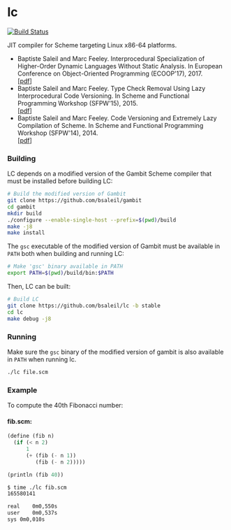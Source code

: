 # lc

[![Build Status](https://travis-ci.com/bsaleil/lc.svg?token=8gcbGkkhvfNySyut3swg&branch=master)](https://travis-ci.com/bsaleil/lc)

JIT compiler for Scheme targeting Linux x86-64 platforms.

* Baptiste Saleil and Marc Feeley. Interprocedural Specialization of Higher-Order Dynamic Languages Without Static Analysis. In European Conference on Object-Oriented Programming (ECOOP'17), 2017.
<br/>[[pdf](http://drops.dagstuhl.de/opus/volltexte/2017/7271/pdf/LIPIcs-ECOOP-2017-23.pdf)]
* Baptiste Saleil and Marc Feeley. Type Check Removal Using Lazy Interprocedural Code Versioning. In Scheme and Functional Programming Workshop (SFPW'15), 2015. <br/>[[pdf](http://www.schemeworkshop.org/2015/sfpw4-2015-saleil-feeley.pdf)]
* Baptiste Saleil and Marc Feeley. Code Versioning and Extremely Lazy Compilation of Scheme. In Scheme and Functional Programming Workshop (SFPW'14), 2014. <br/>[[pdf](http://www.schemeworkshop.org/2014/papers/Saleil2014.pdf)]

### Building

LC depends on a modified version of the Gambit Scheme compiler that must be installed before building LC:

```bash
# Build the modified version of Gambit
git clone https://github.com/bsaleil/gambit
cd gambit
mkdir build
./configure --enable-single-host --prefix=$(pwd)/build
make -j8
make install
```

The ```gsc``` executable of the modified version of Gambit must be available in ```PATH``` both when building and running LC:

```bash
# Make 'gsc' binary available in PATH
export PATH=$(pwd)/build/bin:$PATH
```

Then, LC can be built:

```bash
# Build LC
git clone https://github.com/bsaleil/lc -b stable
cd lc
make debug -j8
```

### Running

Make sure the ```gsc``` binary of the modified version of gambit is also available in ```PATH``` when running lc.

```bash
./lc file.scm
```

### Example

To compute the 40th Fibonacci number:

#### fib.scm:
```scheme
(define (fib n)
  (if (< n 2)
      1
      (+ (fib (- n 1))
         (fib (- n 2)))))

(println (fib 40))
```

```bash
$ time ./lc fib.scm
165580141

real	0m0,550s
user	0m0,537s
sys	0m0,010s

```
